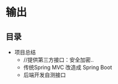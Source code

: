 #   输出

##  目录
-   项目总结
    -   //提供第三方接口：安全加密..
    -   传统Spring MVC 改造成 Spring Boot
    -   后端开发自测接口